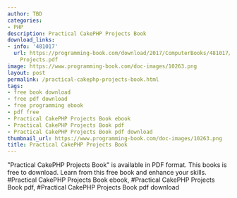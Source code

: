 ```yaml
---
author: TBD
categories:
- PHP
description: Practical CakePHP Projects Book
download_links:
- info: '481017'
  url: https://programming-book.com/download/2017/ComputerBooks/481017/Practical CakePHP
    Projects.pdf
image: https://www.programming-book.com/doc-images/10263.png
layout: post
permalink: /practical-cakephp-projects-book.html
tags:
- free book download
- free pdf download
- free programming ebook
- pdf free
- Practical CakePHP Projects Book ebook
- Practical CakePHP Projects Book pdf
- Practical CakePHP Projects Book pdf download
thumbnail_url: https://www.programming-book.com/doc-images/10263.png
title: Practical CakePHP Projects Book
---
```


 
<div class="item-desc text-justify">
  "Practical CakePHP Projects Book" is available in PDF format. This books is free to download. Learn from this free book and enhance your skills.
  <br>
  #Practical CakePHP Projects Book ebook, #Practical CakePHP Projects Book pdf, #Practical CakePHP Projects Book pdf download
</div>